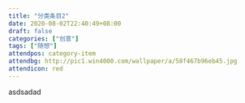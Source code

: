 ```yaml
---
title: "分类条目2"
date: 2020-08-02T22:40:49+08:00
draft: false
categories: ["创意"]
tags: ["随想"]
attendpos: category-item
attendbg: http://pic1.win4000.com/wallpaper/a/58f467b96eb45.jpg
attendicon: red
---
```


asdsadad